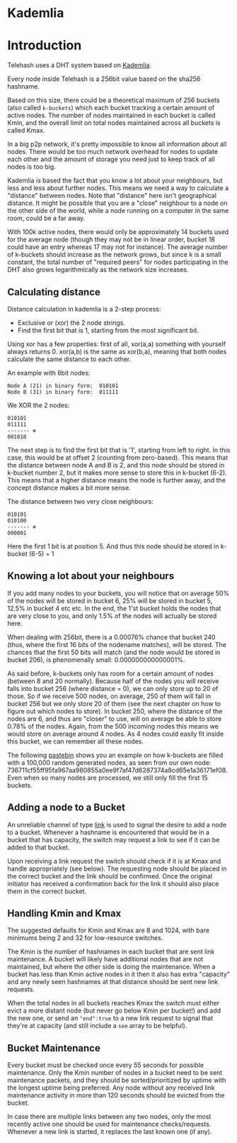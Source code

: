 Kademlia
=================

# Introduction

Telehash uses a DHT system based on [Kademlia][].

Every node inside Telehash is a 256bit value based on the sha256 hashname.

Based on this size, there could be a theoretical maximum of 256 buckets (also called `k-buckets`) which each bucket tracking a certain amount of active nodes. The number of nodes maintained in each bucket is called Kmin, and the overall limit on total nodes maintained across all buckets is called Kmax.

In a big p2p network, it's pretty impossible to know all information about all nodes. There would be too much network
overhead for nodes to update each other and the amount of storage you need just to keep track of all nodes is too big.

Kademlia is based the fact that you know a lot about your neighbours, but less and less about further nodes. This means
we need a way to calculate a "distance" between nodes. Note that "distance" here isn't geographical distance. It might
be possible that you are a "close" neighbour to a node on the other side of the world, while a node running on a computer
in the same room, could be a far away.

With 100k active nodes, there would only be approximately 14 buckets used for the average node (though they may not be in linear order, bucket 18 could have an entry whereas 17 may not for instance).  The average number of k-buckets should increase as the network grows, but since k is a small constant, the total number of "required peers" for nodes participating in the DHT also grows logarithmically as the network size increases.


## Calculating distance
Distance calculation in kademlia is a 2-step process:

   - Exclusive or (xor) the 2 node strings.
   - Find the first bit that is 1, starting from the most significant bit.

Using xor has a few properties: first of all, xor(a,a) something with yourself always returns 0. xor(a,b) is the same
as xor(b,a), meaning that both nodes calculate the same distance to each other.

An example with 6bit nodes:

    Node A (21) in binary form:  010101
    Node B (31) in binary form:  011111


We XOR the 2 nodes:

    010101
    011111
    ------- ⊕
    001010

The next step is to find the first bit that is '1', starting from left to right. In this case, this would be at offset
2 (counting from zero-based). This means that the distance between node A and B is 2, and this node should be stored in
k-bucket number 2, but it makes more sense to store this in k-bucket (6-2). This means that a higher distance means the
node is further away, and the concept distance makes a bit more sense.

The distance between two very close neighbours:

    010101
    010100
    ------- ⊕
    000001

Here the first 1 bit is at position 5. And thus this node should be stored in k-bucket (6-5) = 1



## Knowing a lot about your neighbours
If you add many nodes to your buckets, you will notice that on average 50% of the nodes will be stored in bucket 6, 25%
will be stored in bucket 5, 12.5% in bucket 4 etc etc. In the end, the 1'st bucket holds the nodes that are very close
to you, and only 1.5% of the nodes will actually be stored here.

When dealing with 256bit, there is a 0.00076% chance that bucket 240 (thus, where the first 16 bits of the nodename
matches), will be stored. The chances that the first 50 bits will match (and the node would be stored in bucket 206),
is phenomenally small: 0.000000000000001%.

As said before, k-buckets only has room for a certain amount of nodes (between 8 and 20 normally). Because half of the
nodes you will receive falls into bucket 256 (where distance = 0), we can only store up to 20 of those. So if we receive
500 nodes, on average, 250 of them will fall in bucket 256 but we only store 20 of them (see the next chapter on how to
figure out which nodes to store). In bucket 250, where the distance of the nodes are 6, and thus are "closer" to use,
will on average be able to store 0.78% of the nodes. Again, from the 500 incoming nodes this means we would store on
average around 4 nodes. As 4 nodes could easily fit inside this bucket, we can remember all these nodes.

The following [pastebin][] shows you an example on how k-buckets are filled with a 100,000
random generated nodes, as seen from our own node: 736711cf55ff95fa967aa980855a0ee9f7af47d6287374a8cd65e1a36171ef08.
Even when so many nodes are processed, we still only fill the first 15 buckets.

## Adding a node to a Bucket

An unreliable channel of type [link](protocol.md#link) is used to signal the desire to add a node to a bucket.  Whenever a hashname is encountered that would be in a bucket that has capacity, the switch may request a link to see if it can be added to that bucket.

Upon receiving a link request the switch should check if it is at Kmax and handle appropriately (see below). The requesting node should be placed in the correct bucket and the link should be confirmed. Once the original initiator has received a confirmation back for the link it should also place them in the correct bucket.

## Handling Kmin and Kmax

The suggested defaults for Kmin and Kmax are 8 and 1024, with bare minimums being 2 and 32 for low-resource switches. 

The Kmin is the number of hashnames in each bucket that are sent link maintenance. A bucket will likely have additional nodes that are not maintained, but where the other side is doing the maintenance.  When a bucket has less than Kmin active nodes in it then it also has extra "capacity" and any newly seen hashnames at that distance should be sent new link requests.

When the total nodes in all buckets reaches Kmax the switch must either evict a more distant node (but never go below Kmin per bucket!) and add the new one, or send an `"end":true` to a new link request to signal that they're at capacity (and still include a `see` array to be helpful).

## Bucket Maintenance

Every bucket must be checked once every 55 seconds for possible maintenance. Only the Kmin number of nodes in a bucket need to be sent maintenance packets, and they should be sorted/prioritized by uptime with the longest uptime being preferred.  Any node without any received link maintenance activity in more than 120 seconds should be evicted from the bucket.

In case there are multiple links between any two nodes, only the most recently active one should be used for maintenance checks/requests.  Whenever a new link is started, it replaces the last known one (if any).

[pastebin]: http://pastebin.com/0mBr3D8V
[kademlia]: references.md
